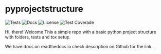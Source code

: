 # pyprojectstructure
![Tests](https://github.com/mustansirgodhrawala/pyprojectstructure/actions/workflows/tests.yml/badge.svg)
![Docs](https://img.shields.io/readthedocs/pyprojectstructure)
![License](https://img.shields.io/github/license/mustansirgodhrawala/pyprojectstructure?style=flat-square)
![Test Coverade](https://github.com/mustansirgodhrawala/pyprojectstructure/coverage/coverage.svg)

Hi, there! Welcome 
This a simple repo with a basic python project structure with folders, tests and tox setup.

We have docs on readthedocs.io check description on Github for the link.
